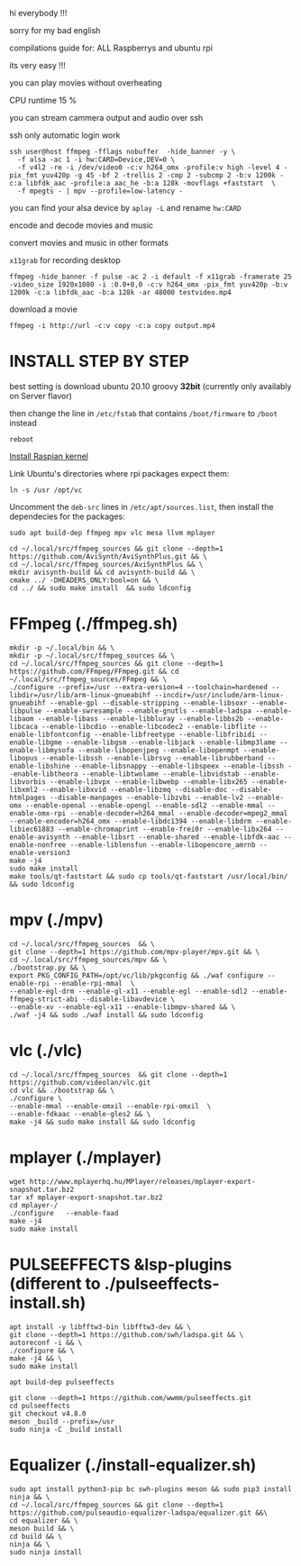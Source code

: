 hi everybody !!!

sorry for my bad english

compilations guide for:
ALL Raspberrys and ubuntu rpi

its very easy !!!

you can play movies without overheating

CPU runtime 15 %

you can stream cammera output and audio over ssh

ssh only automatic login work

```shell=bash
ssh user@host ffmpeg -fflags nobuffer  -hide_banner -y \
  -f alsa -ac 1 -i hw:CARD=Device,DEV=0 \
  -f v4l2 -re -i /dev/video0 -c:v h264_omx -profile:v high -level 4 -pix_fmt yuv420p -g 45 -bf 2 -trellis 2 -cmp 2 -subcmp 2 -b:v 1200k -c:a libfdk_aac -profile:a aac_he -b:a 128k -movflags +faststart  \
  -f mpegts - | mpv --profile=low-latency -
```

you can find your alsa device by `aplay -L` and rename `hw:CARD`

encode and decode movies and music

convert movies and music in other formats

`x11grab` for recording desktop

```shell=bash
ffmpeg -hide_banner -f pulse -ac 2 -i default -f x11grab -framerate 25 -video_size 1920x1080 -i :0.0+0,0 -c:v h264_omx -pix_fmt yuv420p -b:v 1200k -c:a libfdk_aac -b:a 128k -ar 48000 testvideo.mp4
```

download a movie

```shell=bash
ffmpeg -i http://url -c:v copy -c:a copy output.mp4
```

# INSTALL  STEP BY STEP 

best setting is download ubuntu 20.10 groovy **32bit** (currently only availably on Server flavor)

then change the line in `/etc/fstab` that contains `/boot/firmware` to `/boot` instead

`reboot`

[Install Raspian kernel](https://www.raspberrypi.org/documentation/linux/kernel/building.md)

Link Ubuntu's directories where rpi packages expect them:

```shell=bash
ln -s /usr /opt/vc

```

Uncomment the `deb-src` lines in `/etc/apt/sources.list`, then install the dependecies for the packages:

```shell=bash
sudo apt build-dep ffmpeg mpv vlc mesa llvm mplayer
```

```shell=bash
cd ~/.local/src/ffmpeg_sources && git clone --depth=1 https://github.com/AviSynth/AviSynthPlus.git && \
cd ~/.local/src/ffmpeg_sources/AviSynthPlus && \
mkdir avisynth-build && cd avisynth-build && \
cmake ../ -DHEADERS_ONLY:bool=on && \
cd ../ && sudo make install  && sudo ldconfig
```

# FFmpeg (./ffmpeg.sh)

```shell=bash
mkdir -p ~/.local/bin && \
mkdir -p ~/.local/src/ffmpeg_sources && \
cd ~/.local/src/ffmpeg_sources && git clone --depth=1 https://github.com/FFmpeg/FFmpeg.git && cd ~/.local/src/ffmpeg_sources/FFmpeg && \
./configure --prefix=/usr --extra-version=4 --toolchain=hardened --libdir=/usr/lib/arm-linux-gnueabihf --incdir=/usr/include/arm-linux-gnueabihf --enable-gpl --disable-stripping --enable-libsoxr --enable-libpulse --enable-swresample --enable-gnutls --enable-ladspa --enable-libaom --enable-libass --enable-libbluray --enable-libbs2b --enable-libcaca --enable-libcdio --enable-libcodec2 --enable-libflite --enable-libfontconfig --enable-libfreetype --enable-libfribidi --enable-libgme --enable-libgsm --enable-libjack --enable-libmp3lame --enable-libmysofa --enable-libopenjpeg --enable-libopenmpt --enable-libopus --enable-libssh --enable-librsvg --enable-librubberband --enable-libshine --enable-libsnappy --enable-libspeex --enable-libssh --enable-libtheora --enable-libtwolame --enable-libvidstab --enable-libvorbis --enable-libvpx --enable-libwebp --enable-libx265 --enable-libxml2 --enable-libxvid --enable-libzmq --disable-doc --disable-htmlpages --disable-manpages --enable-libzvbi --enable-lv2 --enable-omx --enable-openal --enable-opengl --enable-sdl2 --enable-mmal --enable-omx-rpi --enable-decoder=h264_mmal --enable-decoder=mpeg2_mmal --enable-encoder=h264_omx --enable-libdc1394 --enable-libdrm --enable-libiec61883 --enable-chromaprint --enable-frei0r --enable-libx264 --enable-avisynth --enable-libsrt --enable-shared --enable-libfdk-aac --enable-nonfree --enable-liblensfun --enable-libopencore_amrnb --enable-version3
make -j4
sudo make install
make tools/qt-faststart && sudo cp tools/qt-faststart /usr/local/bin/ && sudo ldconfig
```

# mpv (./mpv)

```shell
cd ~/.local/src/ffmpeg_sources  && \
git clone --depth=1 https://github.com/mpv-player/mpv.git && \
cd ~/.local/src/ffmpeg_sources/mpv && \
./bootstrap.py && \
export PKG_CONFIG_PATH=/opt/vc/lib/pkgconfig && ./waf configure --enable-rpi --enable-rpi-mmal  \
--enable-egl-drm --enable-gl-x11 --enable-egl --enable-sdl2 --enable-ffmpeg-strict-abi --disable-libavdevice \
--enable-xv --enable-egl-x11 --enable-libmpv-shared && \
./waf -j4 && sudo ./waf install && sudo ldconfig
```

# vlc (./vlc)

```shell=bash
cd ~/.local/src/ffmpeg_sources  && git clone --depth=1 https://github.com/videolan/vlc.git
cd vlc && ./bootstrap && \
./configure \
--enable-mmal --enable-omxil --enable-rpi-omxil  \
--enable-fdkaac --enable-gles2 && \
make -j4 && sudo make install && sudo ldconfig
```

# mplayer (./mplayer)

```shell=bash
wget http://www.mplayerhq.hu/MPlayer/releases/mplayer-export-snapshot.tar.bz2
tar xf mplayer-export-snapshot.tar.bz2
cd mplayer-/
./configure   --enable-faad
make -j4
sudo make install
```

# PULSEEFFECTS &lsp-plugins (different to ./pulseeffects-install.sh)

```shell=bash
apt install -y libfftw3-bin libfftw3-dev && \
git clone --depth=1 https://github.com/swh/ladspa.git && \
autoreconf -i && \
./configure && \
make -j4 && \
sudo make install

apt build-dep pulseeffects

git clone --depth=1 https://github.com/wwmm/pulseeffects.git
cd pulseeffects
git checkout v4.8.0
meson _build --prefix=/usr
sudo ninja -C _build install
```

# Equalizer (./install-equalizer.sh)

```shell=bash
sudo apt install python3-pip bc swh-plugins meson && sudo pip3 install ninja && \
cd ~/.local/src/ffmpeg_sources && git clone --depth=1 https://github.com/pulseaudio-equalizer-ladspa/equalizer.git &&\
cd equalizer && \
meson build && \
cd build && \
ninja && \
sudo ninja install
```

